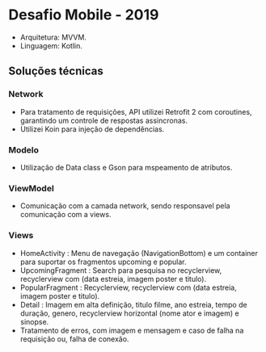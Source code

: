 # Desafio Mobile - 2019

 - Arquitetura: MVVM.
 - Linguagem: Kotlin.

## Soluções técnicas

### Network
 - Para tratamento de requisições, API utilizei Retrofit 2 com coroutines, garantindo um controle de respostas assincronas.
 - Utilizei Koin para injeção de dependências.
 
### Modelo
 - Utilização de Data class e Gson para mspeamento de atributos.
 
### ViewModel
 - Comunicação com a camada network, sendo responsavel pela comunicação com a views.

### Views
 - HomeActivity : Menu de navegação (NavigationBottom) e um container para suportar os fragmentos upcoming e popular.
 - UpcomingFragment : Search para pesquisa no recyclerview, recyclerview com (data estreia, imagem poster e titulo).
 - PopularFragment : Recyclerview, recyclerview com (data estreia, imagem poster e titulo).
 - Detail : Imagem em alta definição, titulo filme, ano estreia, tempo de duração, genero, recyclerview horizontal (nome ator e imagem) e sinopse.
 - Tratamento de erros, com imagem e mensagem e caso de falha na requisição ou, falha de conexão.
 
